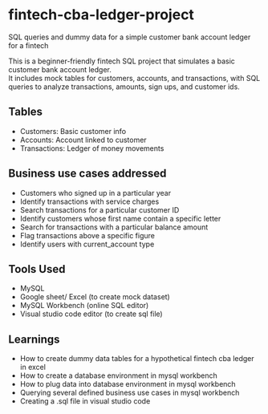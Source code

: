 # fintech-cba-ledger-project
SQL queries and dummy data for a simple customer bank account ledger for a fintech

This is a beginner-friendly fintech SQL project that simulates a basic customer bank account ledger.  
It includes mock tables for customers, accounts, and transactions, with SQL queries to analyze transactions, amounts, sign ups, and customer ids.

## Tables
- Customers: Basic customer info
- Accounts: Account linked to customer
- Transactions: Ledger of money movements

## Business use cases addressed
- Customers who signed up in a particular year
- Identify transactions with service charges
- Search transactions for a particular customer ID
- Identify customers whose first name contain a specific letter
- Search for transactions with a particular balance amount 
- Flag transactions above a specific figure
- Identify users with current_account type

## Tools Used
- MySQL
- Google sheet/ Excel (to create mock dataset)
- MySQL Workbench (online SQL editor)
- Visual studio code editor (to create sql file)

## Learnings
- How to create dummy data tables for a hypothetical fintech cba ledger in excel
- How to create a database environment in mysql workbench
- How to plug data into database environment in mysql workbench
- Querying several defined business use cases in mysql workbench
- Creating a .sql file in visual studio code
  
